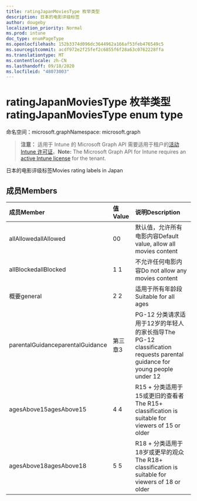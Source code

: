 ```yaml
---
title: ratingJapanMoviesType 枚举类型
description: 日本的电影评级标签
author: dougeby
localization_priority: Normal
ms.prod: intune
doc_type: enumPageType
ms.openlocfilehash: 152b3374d096dc3644962a166af53feb476549c5
ms.sourcegitcommit: acdf972e2f25fef2c6855f6f28a63c0762228ffa
ms.translationtype: MT
ms.contentlocale: zh-CN
ms.lasthandoff: 09/18/2020
ms.locfileid: "48073003"
---
```

# <a name="ratingjapanmoviestype-enum-type"></a><span data-ttu-id="830fc-103">ratingJapanMoviesType 枚举类型</span><span class="sxs-lookup"><span data-stu-id="830fc-103">ratingJapanMoviesType enum type</span></span>

<span data-ttu-id="830fc-104">命名空间：microsoft.graph</span><span class="sxs-lookup"><span data-stu-id="830fc-104">Namespace: microsoft.graph</span></span>

> <span data-ttu-id="830fc-105">**注意：** 适用于 Intune 的 Microsoft Graph API 需要适用于租户的[活动 Intune 许可证](https://go.microsoft.com/fwlink/?linkid=839381)。</span><span class="sxs-lookup"><span data-stu-id="830fc-105">**Note:** The Microsoft Graph API for Intune requires an [active Intune license](https://go.microsoft.com/fwlink/?linkid=839381) for the tenant.</span></span>

<span data-ttu-id="830fc-106">日本的电影评级标签</span><span class="sxs-lookup"><span data-stu-id="830fc-106">Movies rating labels in Japan</span></span>

## <a name="members"></a><span data-ttu-id="830fc-107">成员</span><span class="sxs-lookup"><span data-stu-id="830fc-107">Members</span></span>
|<span data-ttu-id="830fc-108">成员</span><span class="sxs-lookup"><span data-stu-id="830fc-108">Member</span></span>|<span data-ttu-id="830fc-109">值</span><span class="sxs-lookup"><span data-stu-id="830fc-109">Value</span></span>|<span data-ttu-id="830fc-110">说明</span><span class="sxs-lookup"><span data-stu-id="830fc-110">Description</span></span>|
|:---|:---|:---|
|<span data-ttu-id="830fc-111">allAllowed</span><span class="sxs-lookup"><span data-stu-id="830fc-111">allAllowed</span></span>|<span data-ttu-id="830fc-112">0</span><span class="sxs-lookup"><span data-stu-id="830fc-112">0</span></span>|<span data-ttu-id="830fc-113">默认值，允许所有电影内容</span><span class="sxs-lookup"><span data-stu-id="830fc-113">Default value, allow all movies content</span></span>|
|<span data-ttu-id="830fc-114">allBlocked</span><span class="sxs-lookup"><span data-stu-id="830fc-114">allBlocked</span></span>|<span data-ttu-id="830fc-115">1 </span><span class="sxs-lookup"><span data-stu-id="830fc-115">1</span></span>|<span data-ttu-id="830fc-116">不允许任何电影内容</span><span class="sxs-lookup"><span data-stu-id="830fc-116">Do not allow any movies content</span></span>|
|<span data-ttu-id="830fc-117">概要</span><span class="sxs-lookup"><span data-stu-id="830fc-117">general</span></span>|<span data-ttu-id="830fc-118">2 </span><span class="sxs-lookup"><span data-stu-id="830fc-118">2</span></span>|<span data-ttu-id="830fc-119">适用于所有年龄段</span><span class="sxs-lookup"><span data-stu-id="830fc-119">Suitable for all ages</span></span>|
|<span data-ttu-id="830fc-120">parentalGuidance</span><span class="sxs-lookup"><span data-stu-id="830fc-120">parentalGuidance</span></span>|<span data-ttu-id="830fc-121">第三章</span><span class="sxs-lookup"><span data-stu-id="830fc-121">3</span></span>|<span data-ttu-id="830fc-122">PG-12 分类请求适用于12岁的年轻人的家长指导</span><span class="sxs-lookup"><span data-stu-id="830fc-122">The PG-12 classification requests parental guidance for young people under 12</span></span>|
|<span data-ttu-id="830fc-123">agesAbove15</span><span class="sxs-lookup"><span data-stu-id="830fc-123">agesAbove15</span></span>|<span data-ttu-id="830fc-124">4 </span><span class="sxs-lookup"><span data-stu-id="830fc-124">4</span></span>|<span data-ttu-id="830fc-125">R15 + 分类适用于15或更旧的查看者</span><span class="sxs-lookup"><span data-stu-id="830fc-125">The R15+ classification is suitable for viewers of 15 or older</span></span>|
|<span data-ttu-id="830fc-126">agesAbove18</span><span class="sxs-lookup"><span data-stu-id="830fc-126">agesAbove18</span></span>|<span data-ttu-id="830fc-127">5 </span><span class="sxs-lookup"><span data-stu-id="830fc-127">5</span></span>|<span data-ttu-id="830fc-128">R18 + 分类适用于18岁或更早的观众</span><span class="sxs-lookup"><span data-stu-id="830fc-128">The R18+ classification is suitable for viewers of 18 or older</span></span>|









